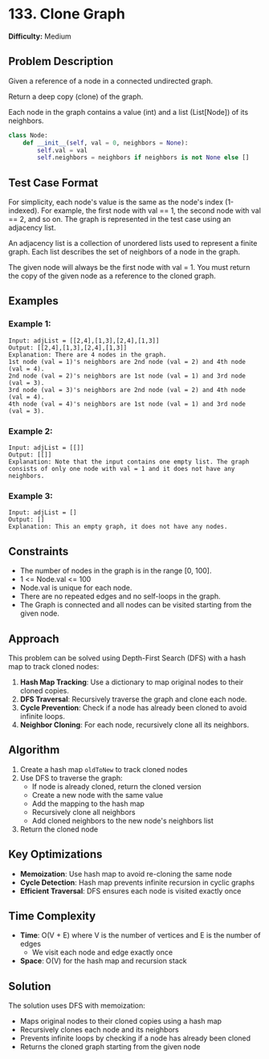 # 133. Clone Graph

**Difficulty:** Medium

## Problem Description

Given a reference of a node in a connected undirected graph.

Return a deep copy (clone) of the graph.

Each node in the graph contains a value (int) and a list (List[Node]) of its neighbors.

```python
class Node:
    def __init__(self, val = 0, neighbors = None):
        self.val = val
        self.neighbors = neighbors if neighbors is not None else []
```

## Test Case Format

For simplicity, each node's value is the same as the node's index (1-indexed). For example, the first node with val == 1, the second node with val == 2, and so on. The graph is represented in the test case using an adjacency list.

An adjacency list is a collection of unordered lists used to represent a finite graph. Each list describes the set of neighbors of a node in the graph.

The given node will always be the first node with val = 1. You must return the copy of the given node as a reference to the cloned graph.

## Examples

### Example 1:
```
Input: adjList = [[2,4],[1,3],[2,4],[1,3]]
Output: [[2,4],[1,3],[2,4],[1,3]]
Explanation: There are 4 nodes in the graph.
1st node (val = 1)'s neighbors are 2nd node (val = 2) and 4th node (val = 4).
2nd node (val = 2)'s neighbors are 1st node (val = 1) and 3rd node (val = 3).
3rd node (val = 3)'s neighbors are 2nd node (val = 2) and 4th node (val = 4).
4th node (val = 4)'s neighbors are 1st node (val = 1) and 3rd node (val = 3).
```

### Example 2:
```
Input: adjList = [[]]
Output: [[]]
Explanation: Note that the input contains one empty list. The graph consists of only one node with val = 1 and it does not have any neighbors.
```

### Example 3:
```
Input: adjList = []
Output: []
Explanation: This an empty graph, it does not have any nodes.
```

## Constraints

- The number of nodes in the graph is in the range [0, 100].
- 1 <= Node.val <= 100
- Node.val is unique for each node.
- There are no repeated edges and no self-loops in the graph.
- The Graph is connected and all nodes can be visited starting from the given node.

## Approach

This problem can be solved using Depth-First Search (DFS) with a hash map to track cloned nodes:

1. **Hash Map Tracking**: Use a dictionary to map original nodes to their cloned copies.
2. **DFS Traversal**: Recursively traverse the graph and clone each node.
3. **Cycle Prevention**: Check if a node has already been cloned to avoid infinite loops.
4. **Neighbor Cloning**: For each node, recursively clone all its neighbors.

## Algorithm

1. Create a hash map `oldToNew` to track cloned nodes
2. Use DFS to traverse the graph:
   - If node is already cloned, return the cloned version
   - Create a new node with the same value
   - Add the mapping to the hash map
   - Recursively clone all neighbors
   - Add cloned neighbors to the new node's neighbors list
3. Return the cloned node

## Key Optimizations

- **Memoization**: Use hash map to avoid re-cloning the same node
- **Cycle Detection**: Hash map prevents infinite recursion in cyclic graphs
- **Efficient Traversal**: DFS ensures each node is visited exactly once

## Time Complexity

- **Time**: O(V + E) where V is the number of vertices and E is the number of edges
  - We visit each node and edge exactly once
- **Space**: O(V) for the hash map and recursion stack

## Solution

The solution uses DFS with memoization:
- Maps original nodes to their cloned copies using a hash map
- Recursively clones each node and its neighbors
- Prevents infinite loops by checking if a node has already been cloned
- Returns the cloned graph starting from the given node
